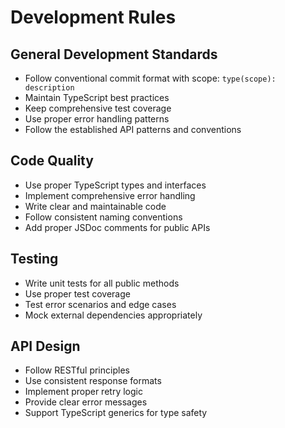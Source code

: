 # Development Rules

## General Development Standards
- Follow conventional commit format with scope: `type(scope): description`
- Maintain TypeScript best practices
- Keep comprehensive test coverage
- Use proper error handling patterns
- Follow the established API patterns and conventions

## Code Quality
- Use proper TypeScript types and interfaces
- Implement comprehensive error handling
- Write clear and maintainable code
- Follow consistent naming conventions
- Add proper JSDoc comments for public APIs

## Testing
- Write unit tests for all public methods
- Use proper test coverage
- Test error scenarios and edge cases
- Mock external dependencies appropriately

## API Design
- Follow RESTful principles
- Use consistent response formats
- Implement proper retry logic
- Provide clear error messages
- Support TypeScript generics for type safety
